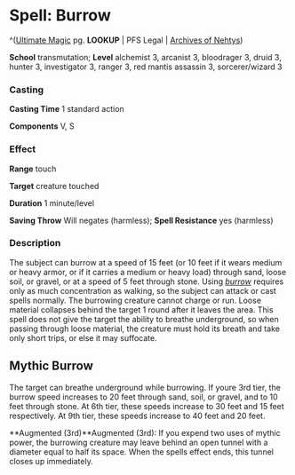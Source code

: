 # Spell: Burrow

^([Ultimate Magic][ss-burrow] pg. **LOOKUP** | PFS Legal | [Archives of Nehtys][sn-burrow])

**School** transmutation; **Level** alchemist 3, arcanist 3, bloodrager 3, druid 3, hunter 3, investigator 3, ranger 3, red mantis assassin 3, sorcerer/wizard 3

### Casting

**Casting Time** 1 standard action  

**Components** V, S

### Effect

**Range** touch  

**Target** creature touched  

**Duration** 1 minute/level  

**Saving Throw** Will negates (harmless); **Spell Resistance** yes (harmless)

### Description

The subject can burrow at a speed of 15 feet (or 10 feet if it wears medium or heavy armor, or if it carries a medium or heavy load) through sand, loose soil, or gravel, or at a speed of 5 feet through stone. Using _[burrow]_ requires only as much concentration as walking, so the subject can attack or cast spells normally. The burrowing creature cannot charge or run. Loose material collapses behind the target 1 round after it leaves the area. This spell does not give the target the ability to breathe underground, so when passing through loose material, the creature must hold its breath and take only short trips, or else it may suffocate.

## Mythic Burrow

The target can breathe underground while burrowing. If youre 3rd tier, the burrow speed increases to 20 feet through sand, soil, or gravel, and to 10 feet through stone. At 6th tier, these speeds increase to 30 feet and 15 feet respectively. At 9th tier, these speeds increase to 40 feet and 20 feet.  

**Augmented (3rd)**Augmented (3rd): If you expend two uses of mythic power, the burrowing creature may leave behind an open tunnel with a diameter equal to half its space. When the spells effect ends, this tunnel closes up immediately.

[ss-burrow]: http://paizo.com/pathfinderRPG/v57
[sn-burrow]: http://www.archivesofnethys.com/SpellDisplay.aspx?ItemName=Burrow
[burrow]: http://www.archivesofnethys.com/SpellDisplay.aspx?ItemName=burrow